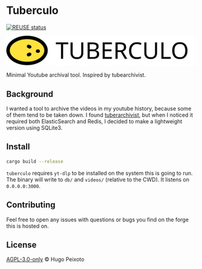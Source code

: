 # Tuberculo

[![REUSE status](https://api.reuse.software/badge/github.com/hugopeixoto/tuberculo)](https://api.reuse.software/info/github.com/hugopeixoto/tuberculo)

![Tuberculo](./assets/tuberculo.svg)

 Minimal Youtube archival tool. Inspired by tubearchivist.


## Background

I wanted a tool to archive the videos in my youtube history, because some of
them tend to be taken down. I found [tuberarchivist](https://www.tubearchivist.com/),
but when I noticed it required both ElasticSearch and Redis, I decided to make a
lightweight version using SQLite3.


## Install

```sh
cargo build --release
```

`tuberculo` requires `yt-dlp` to be installed on the system this is going to run. The binary
will write to `db/` and `videos/` (relative to the CWD). It listens on `0.0.0.0:3000`.


## Contributing

Feel free to open any issues with questions or bugs you find on the forge this is hosted on.


## License

[AGPL-3.0-only](./LICENSES/AGPL-3.0-only) © Hugo Peixoto
